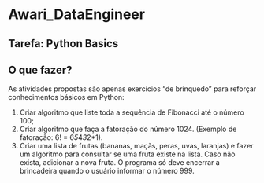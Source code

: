 # Awari_DataEngineer

## Tarefa: Python Basics
## O que fazer?
As atividades propostas são apenas exercícios “de brinquedo” para reforçar conhecimentos básicos em Python:

1. Criar algoritmo que liste toda a sequência de Fibonacci até o número 100;
2. Criar algoritmo que faça a fatoração do número 1024. (Exemplo de fatoração: 6! = 6*5*4*3*2*1).
3. Criar uma lista de frutas (bananas, maçãs, peras, uvas, laranjas) e fazer um algoritmo para consultar se uma fruta existe na lista. Caso não exista, adicionar a nova fruta. O programa só deve encerrar a brincadeira quando o usuário informar o número 999.
